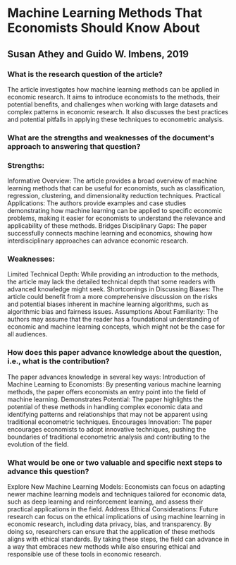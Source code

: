 # Machine Learning Methods That Economists Should Know About
## Susan Athey and Guido W. Imbens, 2019

### What is the research question of the article?
The article investigates how machine learning methods can be applied in economic research. It aims to introduce economists to the methods, their potential benefits, and challenges when working with large datasets and complex patterns in economic research. It also discusses the best practices and potential pitfalls in applying these techniques to econometric analysis.

###  What are the strengths and weaknesses of the document's approach to answering that question?

### Strengths:
Informative Overview: The article provides a broad overview of machine learning methods that can be useful for economists, such as classification, regression, clustering, and dimensionality reduction techniques.
Practical Applications: The authors provide examples and case studies demonstrating how machine learning can be applied to specific economic problems, making it easier for economists to understand the relevance and applicability of these methods.
Bridges Disciplinary Gaps: The paper successfully connects machine learning and economics, showing how interdisciplinary approaches can advance economic research.

### Weaknesses:
Limited Technical Depth: While providing an introduction to the methods, the article may lack the detailed technical depth that some readers with advanced knowledge might seek.
Shortcomings in Discussing Biases: The article could benefit from a more comprehensive discussion on the risks and potential biases inherent in machine learning algorithms, such as algorithmic bias and fairness issues.
Assumptions About Familiarity: The authors may assume that the reader has a foundational understanding of economic and machine learning concepts, which might not be the case for all audiences.

### How does this paper advance knowledge about the question, i.e., what is the contribution?
The paper advances knowledge in several key ways:
Introduction of Machine Learning to Economists: By presenting various machine learning methods, the paper offers economists an entry point into the field of machine learning.
Demonstrates Potential: The paper highlights the potential of these methods in handling complex economic data and identifying patterns and relationships that may not be apparent using traditional econometric techniques.
Encourages Innovation: The paper encourages economists to adopt innovative techniques, pushing the boundaries of traditional econometric analysis and contributing to the evolution of the field.

### What would be one or two valuable and specific next steps to advance this question?
Explore New Machine Learning Models: Economists can focus on adapting newer machine learning models and techniques tailored for economic data, such as deep learning and reinforcement learning, and assess their practical applications in the field.
Address Ethical Considerations: Future research can focus on the ethical implications of using machine learning in economic research, including data privacy, bias, and transparency. By doing so, researchers can ensure that the application of these methods aligns with ethical standards.
By taking these steps, the field can advance in a way that embraces new methods while also ensuring ethical and responsible use of these tools in economic research.